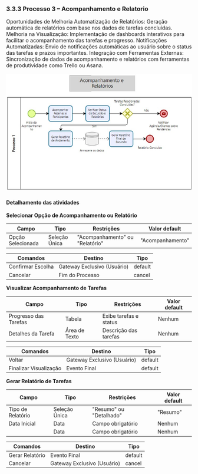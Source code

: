 ### 3.3.3 Processo 3 – Acompanhamento e Relatorio

Oportunidades de Melhoria
Automatização de Relatórios: Geração automática de relatórios com base nos dados de tarefas concluídas.
Melhoria na Visualização: Implementação de dashboards interativos para facilitar o acompanhamento das tarefas e progresso.
Notificações Automatizadas: Envio de notificações automáticas ao usuário sobre o status das tarefas e prazos importantes.
Integração com Ferramentas Externas: Sincronização de dados de acompanhamento e relatórios com ferramentas de produtividade como Trello ou Asana.

![Exemplo de um Modelo BPMN do PROCESSO 3](images/AcompanhamentoRelatorio.jpeg "Modelo BPMN do Processo 3.")


#### Detalhamento das atividades


**Selecionar Opção de Acompanhamento ou Relatório**

| **Campo**       | **Tipo**         | **Restrições** | **Valor default** |
| ---             | ---              | ---            | ---               |
|Opção Selecionada	| Seleção Única  | "Acompanhamento" ou "Relatório"|  "Acompanhamento"  |


| **Comandos**         |  **Destino**                   | **Tipo** |
| ---                  | ---                            | ---               |
| Confirmar Escolha |Gateway Exclusivo (Usuário)  |default |
| Cancelar    | Fim do Processo                               |cancel                   |



**Visualizar Acompanhamento de Tarefas**

| **Campo**       | **Tipo**         | **Restrições** | **Valor default** |
| ---             | ---              | ---            | ---               |
| Progresso das Tarefas| Tabela  | Exibe tarefas e status               |Nenhum                   |
|Detalhes da Tarefa                 | Área de Texto	                 | Descrição das tarefas |  Nenhum |

| **Comandos**         |  **Destino**                   | **Tipo**          |
| ---                  | ---                            | ---               |
| Voltar| Gateway Exclusivo (Usuário)| default |
|  Finalizar Visualização                    |   Evento Final    | 	default |



**Gerar Relatório de Tarefas**

| **Campo**       | **Tipo**         | **Restrições** | **Valor default** |
| ---             | ---              | ---            | ---               |
| Tipo de Relatório | Seleção Única  |  "Resumo" ou "Detalhado"              |"Resumo"                   |
| Data Inicial                |Data                  | Campo obrigatório               |Nenhum                   |
|                 |Data                  | Campo obrigatório               | Nenhum                  |

| **Comandos**         |  **Destino**                   | **Tipo**          |
| ---                  | ---                            | ---               |
| Gerar Relatório | Evento Final  | default |
|Cancelar |       Gateway Exclusivo (Usuário)|cancel |

